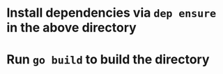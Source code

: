 
# Install dependencies via `dep ensure` in the above directory
# Run `go build` to build the directory

